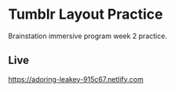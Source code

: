 # Tumblr Layout Practice #
Brainstation immersive program week 2 practice.

## Live ##

https://adoring-leakey-915c67.netlify.com